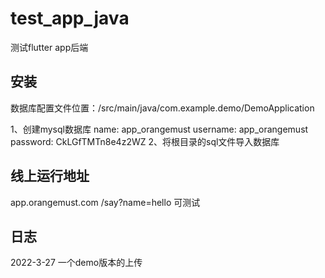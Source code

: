 # test_app_java
测试flutter app后端

安装
------
数据库配置文件位置：/src/main/java/com.example.demo/DemoApplication

1、创建mysql数据库
name: app_orangemust
username: app_orangemust
password: CkLGfTMTn8e4z2WZ
2、将根目录的sql文件导入数据库

线上运行地址
------
app.orangemust.com
/say?name=hello 可测试

日志
--------------
2022-3-27 一个demo版本的上传